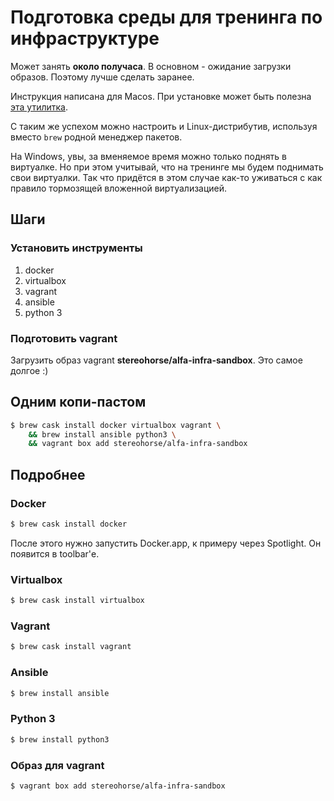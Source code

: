 # Подготовка среды для тренинга по инфраструктуре

Может занять **около получаса**. В основном - ожидание загрузки образов.
Поэтому лучше сделать заранее.

Инструкция написана для Macos. При установке может быть полезна [эта утилитка](https://developer.apple.com/legacy/library/documentation/Darwin/Reference/ManPages/man8/caffeinate.8.html).

С таким же успехом можно настроить и Linux-дистрибутив, используя вместо `brew` родной менеджер пакетов. 

На Windows, увы, за вменяемое время можно только поднять в виртуалке. Но при этом учитывай, что на тренинге мы будем  поднимать свои виртуалки. Так что придётся в этом случае как-то уживаться с как правило тормозящей вложенной виртуализацией.

## Шаги

### Установить инструменты

1. docker
2. virtualbox
3. vagrant
4. ansible
5. python 3

### Подготовить vagrant

Загрузить образ vagrant **stereohorse/alfa-infra-sandbox**. Это самое долгое :)

## Одним копи-пастом

```bash
$ brew cask install docker virtualbox vagrant \
    && brew install ansible python3 \
    && vagrant box add stereohorse/alfa-infra-sandbox
```

## Подробнее

### Docker

```bash
$ brew cask install docker
```

После этого нужно запустить Docker.app, к примеру через Spotlight.
Он появится в toolbar'е.

### Virtualbox

```bash
$ brew cask install virtualbox
```

### Vagrant

```bash
$ brew cask install vagrant
```

### Ansible

```bash
$ brew install ansible
```

### Python 3

```bash
$ brew install python3
```

### Образ для vagrant

```bash
$ vagrant box add stereohorse/alfa-infra-sandbox
```
